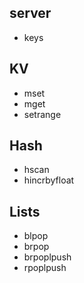 ## server
* keys

## KV 
* mset
* mget
* setrange

## Hash
* hscan
* hincrbyfloat

## Lists
* blpop
* brpop
* brpoplpush
* rpoplpush 
